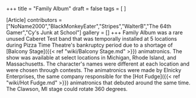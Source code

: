 +++
title = "Family Album"
draft = false
tags = [ ]

[Article]
contributors = ["NoName2000","BlackMonkeyEater","Stripes","WalterB","The 64th Gamer","Cy's Junk at School"]
gallery = []
+++
Family Album was a rare unused Caberet Test band that was temporally installed at 5 locations during Pizza Time Theatre's bankruptcy period due to a shortage of [Balcony Stage]({{< ref "wiki/Balcony Stage.md" >}}) animatronics. The show was available at select locations in Michigan, Rhode Island, and Massachusetts. The character's names were different at each location and were chosen through contests. The animatronics were made by Elnicky Enterprises, the same company responsible for the [Hot Fudge]({{< ref "wiki/Hot Fudge.md" >}}) animatronics that debuted around the same time. The Clawson, MI stage could rotate 360 degrees.